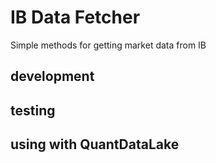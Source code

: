 # IB Data Fetcher
Simple methods for getting market data from IB

## development

## testing

## using with QuantDataLake

